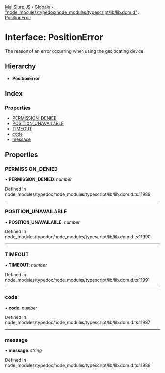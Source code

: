 [MailSlurp JS](../README.md) › [Globals](../globals.md) › ["node_modules/typedoc/node_modules/typescript/lib/lib.dom.d"](../modules/_node_modules_typedoc_node_modules_typescript_lib_lib_dom_d_.md) › [PositionError](_node_modules_typedoc_node_modules_typescript_lib_lib_dom_d_.positionerror.md)

# Interface: PositionError

The reason of an error occurring when using the geolocating device.

## Hierarchy

* **PositionError**

## Index

### Properties

* [PERMISSION_DENIED](_node_modules_typedoc_node_modules_typescript_lib_lib_dom_d_.positionerror.md#permission_denied)
* [POSITION_UNAVAILABLE](_node_modules_typedoc_node_modules_typescript_lib_lib_dom_d_.positionerror.md#position_unavailable)
* [TIMEOUT](_node_modules_typedoc_node_modules_typescript_lib_lib_dom_d_.positionerror.md#timeout)
* [code](_node_modules_typedoc_node_modules_typescript_lib_lib_dom_d_.positionerror.md#code)
* [message](_node_modules_typedoc_node_modules_typescript_lib_lib_dom_d_.positionerror.md#message)

## Properties

###  PERMISSION_DENIED

• **PERMISSION_DENIED**: *number*

Defined in node_modules/typedoc/node_modules/typescript/lib/lib.dom.d.ts:11989

___

###  POSITION_UNAVAILABLE

• **POSITION_UNAVAILABLE**: *number*

Defined in node_modules/typedoc/node_modules/typescript/lib/lib.dom.d.ts:11990

___

###  TIMEOUT

• **TIMEOUT**: *number*

Defined in node_modules/typedoc/node_modules/typescript/lib/lib.dom.d.ts:11991

___

###  code

• **code**: *number*

Defined in node_modules/typedoc/node_modules/typescript/lib/lib.dom.d.ts:11987

___

###  message

• **message**: *string*

Defined in node_modules/typedoc/node_modules/typescript/lib/lib.dom.d.ts:11988
